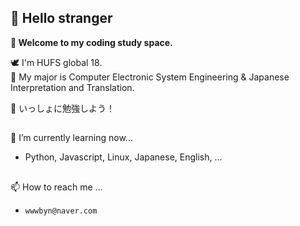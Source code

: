 ## 👋 Hello stranger 
**🌼 Welcome to my coding study space.**


🕊️ I'm HUFS global 18.  
👀 My major is Computer Electronic System Engineering & Japanese Interpretation and Translation.  

💬 いっしょに勉強しよう！

##
🌱 I’m currently learning now...
- Python, Javascript, Linux, Japanese, English, ...

##
📫 How to reach me ...
- `wwwbyn@naver.com`

<!--
**soob2n/soob2n** is a ✨ _special_ ✨ repository because its `README.md` (this file) appears on your GitHub profile.

Here are some ideas to get you started:

- 🔭 I’m currently working on ...
- 🌱 I’m currently learning ...
- 👯 I’m looking to collaborate on ...
- 🤔 I’m looking for help with ...
- 💬 Ask me about ...
- 📫 How to reach me: ...
- 😄 Pronouns: ...
- ⚡ Fun fact: ...
-->
